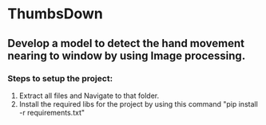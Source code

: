 # ThumbsDown
## Develop a model to detect the hand movement nearing to window by using Image processing.

### Steps to setup the project:
1. Extract all files and Navigate to that folder.
2. Install the required libs for the project by using this command "pip install -r requirements.txt"

